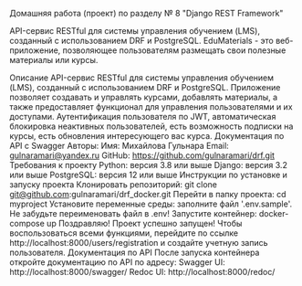 Домашняя работа (проект) по разделу № 8 "Django REST Framework"

API-сервис RESTful для системы управления обучением (LMS), созданный с использованием DRF и PostgreSQL.
EduMaterials - это веб-приложение, позволяющее пользователям размещать свои полезные материалы или курсы.

Описание API-сервис RESTful для системы управления обучением (LMS), созданный с использованием DRF и PostgreSQL.
Приложение позволяет создавать и управлять курсами, добавлять материалы, а также предоставляет функционал
для управления пользователями и их доступами. Аутентификация пользователя по JWT,
автоматическая блокировка неактивных пользователей,
есть возможность подписки на курсы,
есть обновления интересующего вас курса.
Документация по API с Swagger
Авторы: Имя: Михайлова Гульнара Email: gulnaramari@yandex.ru GitHub: https://github.com/gulnaramari/drf.git
Требования к проекту Python: версия 3.8 или выше Django: версия 3.2 или выше PostgreSQL: версия 12 или выше
Инструкции по установке и запуску проекта
Клонировать репозиторий: git clone git@github.com:gulnaramari/drf_docker.git
Перейти в папку проекта: cd myproject 
Установите переменные среды: заполните файл '.env.sample'. 
Не забудьте переименовать файл в .env! 
Запустите контейнер: docker-compose up 
Поздравляю! Проект успешно запущен! Чтобы воспользоваться всеми функциями,
перейдите по ссылке http://localhost:8000/users/registration 
и создайте учетную запись пользователя.
Документация по API
После запуска контейнера откройте документацию по API по адресу:
Swagger UI: http://localhost:8000/swagger/ Redoc UI: http://localhost:8000/redoc/
